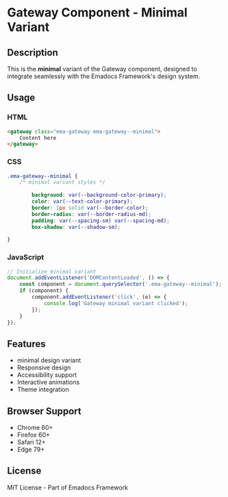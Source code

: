 # Gateway Component - Minimal Variant

## Description
This is the **minimal** variant of the Gateway component, designed to integrate seamlessly with the Emadocs Framework's design system.

## Usage

### HTML
```html
<gateway class="ema-gateway ema-gateway--minimal">
    Content here
</gateway>
```

### CSS
```css
.ema-gateway--minimal {
    /* minimal variant styles */
    
        background: var(--background-color-primary);
        color: var(--text-color-primary);
        border: 1px solid var(--border-color);
        border-radius: var(--border-radius-md);
        padding: var(--spacing-sm) var(--spacing-md);
        box-shadow: var(--shadow-sm);
    
}
```

### JavaScript
```javascript
// Initialize minimal variant
document.addEventListener('DOMContentLoaded', () => {
    const component = document.querySelector('.ema-gateway--minimal');
    if (component) {
        component.addEventListener('click', (e) => {
            console.log('Gateway minimal variant clicked');
        });
    }
});
```

## Features
- minimal design variant
- Responsive design
- Accessibility support
- Interactive animations
- Theme integration

## Browser Support
- Chrome 60+
- Firefox 60+
- Safari 12+
- Edge 79+

## License
MIT License - Part of Emadocs Framework
